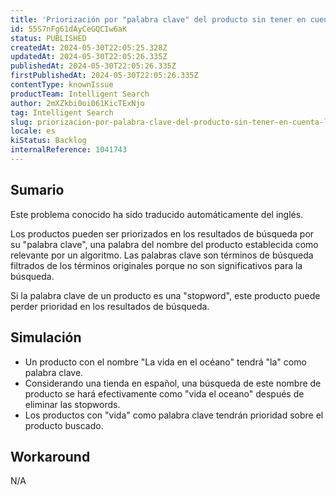 ```yaml
---
title: 'Priorización por "palabra clave" del producto sin tener en cuenta las "stopwords'
id: 55S7nFg61dAyCeGQCIw6aK
status: PUBLISHED
createdAt: 2024-05-30T22:05:25.328Z
updatedAt: 2024-05-30T22:05:26.335Z
publishedAt: 2024-05-30T22:05:26.335Z
firstPublishedAt: 2024-05-30T22:05:26.335Z
contentType: knownIssue
productTeam: Intelligent Search
author: 2mXZkbi0oi061KicTExNjo
tag: Intelligent Search
slug: priorizacion-por-palabra-clave-del-producto-sin-tener-en-cuenta-las-stopwords
locale: es
kiStatus: Backlog
internalReference: 1041743
---
```


## Sumario

<div class="alert alert-info">
  <p>Este problema conocido ha sido traducido automáticamente del inglés.</p>
</div>


Los productos pueden ser priorizados en los resultados de búsqueda por su "palabra clave", una palabra del nombre del producto establecida como relevante por un algoritmo. Las palabras clave son términos de búsqueda filtrados de los términos originales porque no son significativos para la búsqueda.

Si la palabra clave de un producto es una "stopword", este producto puede perder prioridad en los resultados de búsqueda.


##

## Simulación



- Un producto con el nombre "La vida en el océano" tendrá "la" como palabra clave.
- Considerando una tienda en español, una búsqueda de este nombre de producto se hará efectivamente como "vida el oceano" después de eliminar las stopwords.
- Los productos con "vida" como palabra clave tendrán prioridad sobre el producto buscado.


##

## Workaround


N/A

